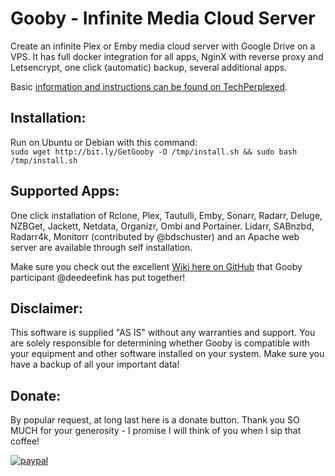 # Gooby - Infinite Media Cloud Server

Create an infinite Plex or Emby media cloud server with Google Drive on a VPS. It has full docker integration for all apps, NginX with reverse proxy and Letsencrypt, one click (automatic) backup, several additional apps.

Basic [information and instructions can be found on TechPerplexed](http://bit.ly/Tech_Perplexed "How to create an infinite media server using a VPS and Cloud service").

## Installation:

Run on Ubuntu or Debian with this command:  
`sudo wget http://bit.ly/GetGooby -O /tmp/install.sh && sudo bash /tmp/install.sh`

## Supported Apps:

One click installation of Rclone, Plex, Tautulli, Emby, Sonarr, Radarr, Deluge, NZBGet, Jackett, Netdata, Organizr, Ombi and Portainer.
Lidarr, SABnzbd, Radarr4k, Monitorr (contributed by @bdschuster) and an Apache web server are available through self installation.

Make sure you check out the excellent [Wiki here on GitHub](https://github.com/TechPerplexed/Gooby/wiki "Gooby Wiki") that Gooby participant @deedeefink has put together!

## Disclaimer:

This software is supplied "AS IS" without any warranties and support. You are solely responsible for determining whether Gooby is compatible with your equipment and other software installed on your system. Make sure you have a backup of all your important data!

## Donate:

By popular request, at long last here is a donate button. Thank you SO MUCH for your generosity - I promise I will think of you when I sip that coffee!

[![paypal](https://www.paypalobjects.com/en_US/i/btn/btn_donateCC_LG.gif)](https://www.paypal.com/cgi-bin/webscr?cmd=_s-xclick&hosted_button_id=2YZQCA4GA2RSG)
